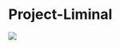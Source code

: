# Project-Liminal

![](https://github.com/Very-Serious-Games/Project-Liminal/blob/dev/Project%20Liminal/Assets/Art/icon.png)
